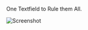 One Textfield to Rule them All.

![Screenshot](https://rawgithub.com/ympbyc/super-textfield/master/images/screenshot.png)
